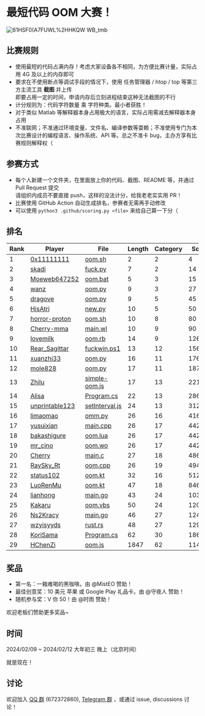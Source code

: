 # 最短代码 OOM 大赛！

![61HSF0(A7FUWL%2HHKQW WB_tmb](https://github.com/InvoluteHell/OutOfMemory/assets/18511905/23ea5fb8-291a-4496-be78-c6f52508bc97)


## 比赛规则

- 使用最短的代码占满内存！考虑大家设备各不相同，为方便比赛计量，实际占用 4G 及以上的内存即可
- 要求在不使用断点等调试手段的情况下，使用 任务管理器 / htop / top 等第三方主流工具 **截图** 并上传  
  即要占用一定的时间，申请内存后立刻进程结束这种无法截图的不行
- 计分规则为：代码字符数量 乘 字符种类。最小者获胜！
- 对于类似 Matlab 等解释器本身占用极大的语言，实际占用需减去解释器本身占用
- 不准联网；不准通过环境变量、文件名、编译参数等耍赖；不准使用专门为本次比赛设计的编程语言、操作系统、API 等。总之不准卡 bug，主办方享有比赛规则解释权（
 
## 参赛方式

- 每个人新建一个文件夹，在里面放上你的代码、截图、README 等，并通过 Pull Request 提交  
  请组织内成员不要直接 push，这样的没法计分，给我老老实实用 PR！
- 比赛使用 GitHub Action 自动生成排名，参赛者无需再手动修改
- 可以使用 `python3 .github/scoring.py <file>` 来给自己算一下分（

## 排名

<!-- begin of RANKING -->
| Rank | Player | File | Length | Category | Score |
| ---- | ------ | ---- | ------ | -------- | ----- |
| 1 | [0x11111111](0x11111111) | [oom.sh](0x11111111/oom.sh) | 2 | 2 | 4 |
| 2 | [skadi](skadi) | [fuck.py](skadi/fuck.py) | 7 | 2 | 14 |
| 3 | [Moeweb647252](Moeweb647252) | [oom.bat](Moeweb647252/oom.bat) | 5 | 3 | 15 |
| 4 | [wanz](wanz) | [oom.py](wanz/oom.py) | 9 | 3 | 27 |
| 5 | [dragove](dragove) | [oom.py](dragove/oom.py) | 9 | 5 | 45 |
| 6 | [HisAtri](HisAtri) | [new.py](HisAtri/new.py) | 10 | 5 | 50 |
| 7 | [horror-proton](horror-proton) | [oom.sh](horror-proton/oom.sh) | 10 | 8 | 80 |
| 8 | [Cherry-mma](Cherry-mma) | [main.wl](Cherry-mma/main.wl) | 10 | 9 | 90 |
| 9 | [lovemilk](lovemilk) | [oom.rb](lovemilk/oom.rb) | 14 | 9 | 126 |
| 10 | [Rear_Sagittar](Rear_Sagittar) | [fuckwin.ps1](Rear_Sagittar/fuckwin.ps1) | 13 | 12 | 156 |
| 11 | [xuanzhi33](xuanzhi33) | [oom.py](xuanzhi33/oom.py) | 16 | 11 | 176 |
| 12 | [mole828](mole828) | [oom.py](mole828/oom.py) | 17 | 11 | 187 |
| 13 | [Zhilu](Zhilu) | [simple-oom.js](Zhilu/simple-oom.js) | 17 | 13 | 221 |
| 14 | [Alisa](Alisa) | [Program.cs](Alisa/Program.cs) | 22 | 13 | 286 |
| 15 | [unprintable123](unprintable123) | [setInterval.js](unprintable123/setInterval.js) | 24 | 13 | 312 |
| 16 | [limaomao](limaomao) | [omm.py](limaomao/omm.py) | 26 | 16 | 416 |
| 17 | [yusuixian](yusuixian) | [main.cpp](yusuixian/main.cpp) | 26 | 17 | 442 |
| 18 | [bakashigure](bakashigure) | [oom.lua](bakashigure/oom.lua) | 26 | 17 | 442 |
| 19 | [mr_cino](mr_cino) | [oom.wo](mr_cino/oom.wo) | 26 | 17 | 442 |
| 20 | [Cherry](Cherry) | [main.c](Cherry/main.c) | 27 | 18 | 486 |
| 21 | [RaySky_Rt](RaySky_Rt) | [oom.cpp](RaySky_Rt/oom.cpp) | 26 | 19 | 494 |
| 22 | [status102](status102) | [oom.kt](status102/oom.kt) | 32 | 16 | 512 |
| 23 | [LuoRenMu](LuoRenMu) | [oom.kt](LuoRenMu/oom.kt) | 47 | 18 | 846 |
| 24 | [lianhong](lianhong) | [main.go](lianhong/main.go) | 43 | 24 | 1032 |
| 25 | [Kakaru](Kakaru) | [oom.vbs](Kakaru/oom.vbs) | 50 | 24 | 1200 |
| 26 | [Ns2Kracy](Ns2Kracy) | [main.go](Ns2Kracy/main.go) | 46 | 27 | 1242 |
| 27 | [wzyisyyds](wzyisyyds) | [rust.rs](wzyisyyds/rust.rs) | 48 | 27 | 1296 |
| 28 | [KoriSama](KoriSama) | [Program.cs](KoriSama/Program.cs) | 62 | 30 | 1860 |
| 29 | [HChenZi](HChenZi) | [oom.js](HChenZi/oom.js) | 1847 | 62 | 114514 |
<!-- end of RANKING -->

## 奖品

- 第一名：一箱难喝的黑咖啡。由 @MistEO 赞助！
- 最佳创意奖：10 美元 苹果 或 Google Play 礼品卡。由 @守夜人 赞助！
- 随机参与奖：V 你 50！由 @时雨 赞助！

欢迎老板们赞助更多奖品~

## 时间

2024/02/09 ~ 2024/02/12 大年初三 晚上（北京时间）

就是现在！

## 讨论

欢迎加入 [QQ 群](https://jq.qq.com/?_wv=1027&k=8aBWumWU) (672372860), [Telegram 群](https://t.me/+NjDljiDRrpI4NTU1) ，或通过 issue, discussions 讨论！
